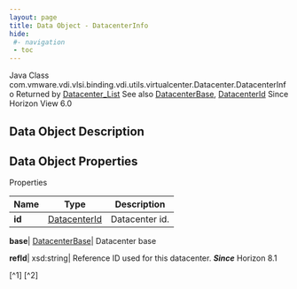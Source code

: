 ```yaml
---
layout: page
title: Data Object - DatacenterInfo
hide:
 #- navigation
 - toc
---
```






Java Class
    com.vmware.vdi.vlsi.binding.vdi.utils.virtualcenter.Datacenter.DatacenterInfo
Returned by
     [Datacenter_List](vdi.utils.virtualcenter.Datacenter.md#list)
See also
     [DatacenterBase](vdi.utils.virtualcenter.Datacenter.DatacenterBase.md), [DatacenterId](vdi.entity.DatacenterId.md)
Since 
    Horizon View 6.0

## Data Object Description 

## Data Object Properties

Properties

Name |  Type |  Description   
---|---|---  
**id**| [DatacenterId](vdi.entity.DatacenterId.md)|  Datacenter id.   
  
**base**| [DatacenterBase](vdi.utils.virtualcenter.Datacenter.DatacenterBase.md)|  Datacenter base   
  
**refId**|  xsd:string|  Reference ID used for this datacenter.  **_Since_** Horizon 8.1  


[^1]
[^2]

  
  

  


